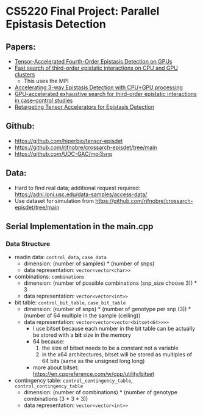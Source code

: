 # CS5220 Final Project: Parallel Epistasis Detection

## Papers:

- [Tensor-Accelerated Fourth-Order Epistasis Detection on GPUs](https://drive.google.com/drive/u/5/folders/1LThV3SBCF0LTDjzMxtgUwkeyCmK9ZleM)
- [Fast search of third-order epistatic interactions on CPU and GPU clusters](https://journals.sagepub.com/doi/10.1177/1094342019852128)
    - This uses the MPI
- [Accelerating 3-way Epistasis Detection with CPU+GPU processing](https://jsspp.org/papers20/ricardo_nobre-epistasis.pdf)
- [GPU-accelerated exhaustive search for third-order epistatic interactions in case–control studies](https://www.sciencedirect.com/science/article/pii/S1877750315000393)
- [Retargeting Tensor Accelerators for Epistasis Detection](https://ieeexplore.ieee.org/document/9357942)


## Github:
- https://github.com/hiperbio/tensor-episdet
- https://github.com/rjfnobre/crossarch-episdet/tree/main
- https://github.com/UDC-GAC/mpi3snp


## Data:
- Hard to find real data; additional request required: https://adni.loni.usc.edu/data-samples/access-data/
- Use dataset for simulation from https://github.com/rjfnobre/crossarch-episdet/tree/main

## Serial Implementation in the main.cpp

### Data Structure
- readin data: `control_data`, `case_data`
    - dimension: (number of samples) * (number of snps)
    - data representation: `vector<vector<char>>`
- combinations: `combinations`
    - dimension: (number of possible combinations (snp_size choose 3)) * 3
    - data representation: `vector<vector<int>>`
- bit table: `control_bit_table`, `case_bit_table`
    - dimension: (number of snps) * (number of genotype per snp (3)) * (number of 64 multiple in the sample (ceiling))
    - data representation: `vector<vector<vector<bitset<64>>>>`
        - I use bitset because each number in the bit table can be actually be stored with a <b>bit</b> size in the memory
        - 64 because:
            1. the size of bitset needs to be a constant not a variable
            2. in the x64 architectures, bitset will be stored as multiples of 64 bits (same as the unsigned long long)
        - more about bitset: https://en.cppreference.com/w/cpp/utility/bitset
- contingency table: `control_contingency_table`, `control_contingency_table`
    - dimension: (number of combinations) * (number of genotype combinations (3 * 3 * 3))
    - data representation: `vector<vector<int>>`
